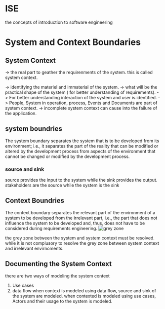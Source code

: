 # ISE
the concepts of introduction to software engineering 


# System and Context Boundaries
## System Context

-> the real part to geather the requirenments of the system. this is called system context.

-> identifying the materiel and immaterial of the system.
-> what will be the practical shape of the system ( for better understanding of requirements).
-> For better understanding interaction of the system and user is identified.
-> People, System in operation, process, Events and Documents are part of system context.
-> incomplete system context can cause into the failure of the application.

## system boundries
The system boundary separates the system that is to be developed from its
environment; i.e., it separates the part of the reality that can be modified or
altered by the development process from aspects of the environment that
cannot be changed or modified by the development process.
### source and sink
source provides the input to the system while the sink provides the output.
stakeholders are the source while the system is the sink
## Context Boundries 
The context boundary separates the relevant part of the environment of a
system to be developed from the irrelevant part, i.e., the part that does not
influence the system to be developed and, thus, does not have to be considered
during requirements engineering.
![grey zone](https://user-images.githubusercontent.com/124068732/230628316-d2d826f8-7ee9-4158-92b2-8e3e48c58a72.PNG)

the grey zone between the system and system context must be resolved. while it is not complusory to resolve the grey zone between system context and irrelevant envirnoments.

## Documenting the System Context
there are two ways of modeling the system context 
1. Use cases 
2. data flow
when context is modeled using data flow, source and sink of the system are modeled.
when contexted is modeled using use cases, Actors and their usage to the system is modeled.
